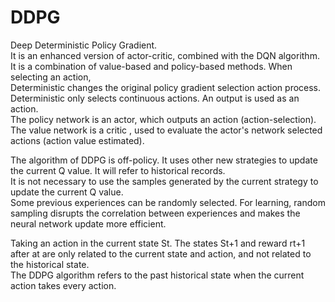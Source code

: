 # DDPG
Deep Deterministic Policy Gradient. \
It is an enhanced version of actor-critic, combined with the DQN algorithm. It is a combination of value-based and policy-based methods. When selecting an action, \
Deterministic changes the original policy gradient selection action process. Deterministic only selects continuous actions. An output is used as an action. \
The policy network is an actor, which outputs an action (action-selection). The value network is a critic , used to evaluate the actor's network selected actions (action value estimated).

The algorithm of DDPG is off-policy. It uses other new strategies to update the current Q value. It will refer to historical records. \
It is not necessary to use the samples generated by the current strategy to update the current Q value. \
Some previous experiences can be randomly selected. For learning, random sampling disrupts the correlation between experiences and makes the neural network update more efficient.

Taking an action in the current state St. The states St+1 and reward rt+1 after at are only related to the current state and action, and not related to the historical state. \
The DDPG algorithm refers to the past historical state when the current action takes every action.
